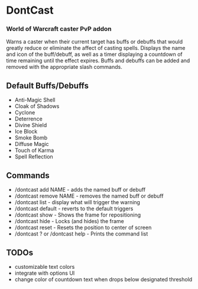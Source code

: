 # DontCast
### World of Warcraft caster PvP addon
Warns a caster when their current target has buffs or debuffs that would greatly reduce or eliminate the affect of casting spells. Displays the name and icon of the buff/debuff, as well as a timer displaying a countdown of time remaining until the effect expires. Buffs and debuffs can be added and removed with the appropriate slash commands.

## Default Buffs/Debuffs
* Anti-Magic Shell
* Cloak of Shadows
* Cyclone
* Deterrence
* Divine Shield
* Ice Block
* Smoke Bomb
* Diffuse Magic
* Touch of Karma
* Spell Reflection

## Commands
* /dontcast add NAME - adds the named buff or debuff
* /dontcast remove NAME - removes the named buff or debuff
* /dontcast list - display what will trigger the warning
* /dontcast default - reverts to the default triggers
* /dontcast show - Shows the frame for repositioning
* /dontcast hide - Locks (and hides) the frame
* /dontcast reset - Resets the position to center of screen
* /dontcast ? or /dontcast help - Prints the command list

## TODOs
* customizable text colors
* integrate with options UI
* change color of countdown text when drops below designated threshold